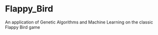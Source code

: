 # Flappy_Bird
An application of Genetic Algorithms and Machine Learning on the classic Flappy Bird game
